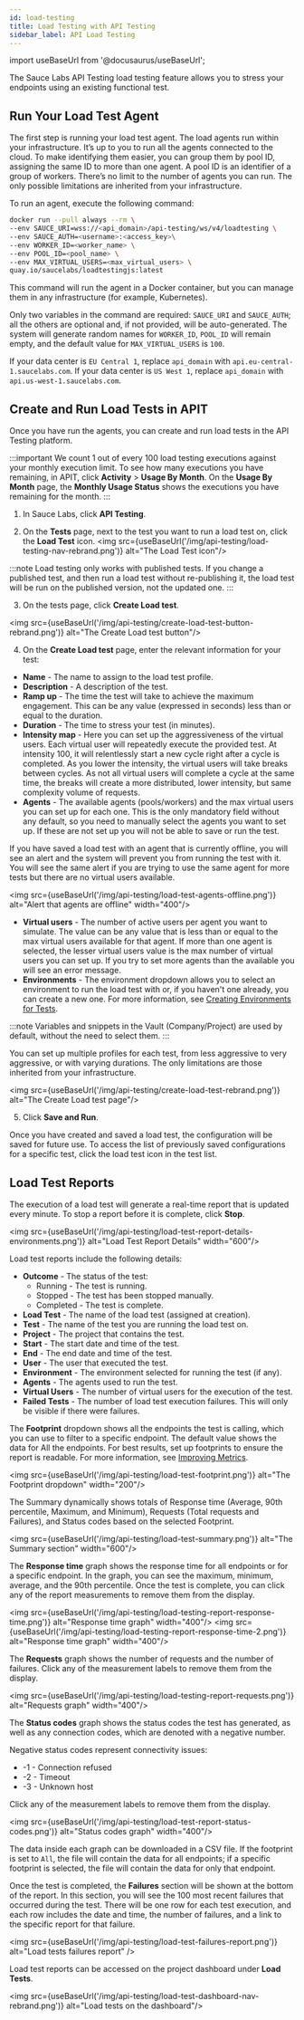 ```yaml
---
id: load-testing
title: Load Testing with API Testing
sidebar_label: API Load Testing
---
```


import useBaseUrl from '@docusaurus/useBaseUrl';

The Sauce Labs API Testing load testing feature allows you to stress your endpoints using an existing functional test.

## Run Your Load Test Agent

The first step is running your load test agent. The load agents run within your infrastructure. It’s up to you to run all the agents connected to the cloud. To make identifying them easier, you can group them by pool ID, assigning the same ID to more than one agent. A pool ID is an identifier of a group of workers. There’s no limit to the number of agents you can run. The only possible limitations are inherited from your infrastructure.

To run an agent, execute the following command:

```bash
docker run --pull always --rm \
--env SAUCE_URI=wss://<api_domain>/api-testing/ws/v4/loadtesting \
--env SAUCE_AUTH=<username>:<access_key>\
--env WORKER_ID=<worker_name> \
--env POOL_ID=<pool_name> \
--env MAX_VIRTUAL_USERS=<max_virtual_users> \
quay.io/saucelabs/loadtestingjs:latest
```

This command will run the agent in a Docker container, but you can manage them in any infrastructure (for example, Kubernetes).

Only two variables in the command are required: `SAUCE_URI` and `SAUCE_AUTH`; all the others are optional and, if not provided, will be auto-generated. The system will generate random names for `WORKER_ID`, `POOL_ID` will remain empty, and the default value for `MAX_VIRTUAL_USERS` is `100`.

If your data center is `EU Central 1`, replace `api_domain` with `api.eu-central-1.saucelabs.com`. If your data center is `US West 1`, replace `api_domain` with `api.us-west-1.saucelabs.com`.

## Create and Run Load Tests in APIT

Once you have run the agents, you can create and run load tests in the API Testing platform.

:::important
We count 1 out of every 100 load testing executions against your monthly execution limit. To see how many executions you have remaining, in APIT, click **Activity** > **Usage By Month**. On the **Usage By Month** page, the **Monthly Usage Status** shows the executions you have remaining for the month.
:::

1. In Sauce Labs, click **API Testing**.

2. On the **Tests** page, next to the test you want to run a load test on, click the **Load Test** icon.
   <img src={useBaseUrl('/img/api-testing/load-testing-nav-rebrand.png')} alt="The Load Test icon"/>

:::note
Load testing only works with published tests. If you change a published test, and then run a load test without re-publishing it, the load test will be run on the published version, not the updated one.
:::

3. On the tests page, click **Create Load test**.

<img src={useBaseUrl('/img/api-testing/create-load-test-button-rebrand.png')} alt="The Create Load test button"/>

4. On the **Create Load test** page, enter the relevant information for your test:

- **Name** - The name to assign to the load test profile.
- **Description** - A description of the test.
- **Ramp up** - The time the test will take to achieve the maximum engagement. This can be any value (expressed in seconds) less than or equal to the duration.
- **Duration** - The time to stress your test (in minutes).
- **Intensity map** - Here you can set up the aggressiveness of the virtual users. Each virtual user will repeatedly execute the provided test. At intensity 100, it will relentlessly start a new cycle right after a cycle is completed. As you lower the intensity, the virtual users will take breaks between cycles. As not all virtual users will complete a cycle at the same time, the breaks will create a more distributed, lower intensity, but same complexity volume of requests.
- **Agents** - The available agents (pools/workers) and the max virtual users you can set up for each one. This is the only mandatory field without any default, so you need to manually select the agents you want to set up. If these are not set up you will not be able to save or run the test.

If you have saved a load test with an agent that is currently offline, you will see an alert and the system will prevent you from running the test with it. You will see the same alert if you are trying to use the same agent for more tests but there are no virtual users available.

<img src={useBaseUrl('/img/api-testing/load-test-agents-offline.png')} alt="Alert that agents are offline" width="400"/>

- **Virtual users** - The number of active users per agent you want to simulate. The value can be any value that is less than or equal to the max virtual users available for that agent. If more than one agent is selected, the lesser virtual users value is the max number of virtual users you can set up. If you try to set more agents than the available you will see an error message.
- **Environments** - The environment dropdown allows you to select an environment to run the load test with or, if you haven't one already, you can create a new one.
  For more information, see [Creating Environments for Tests](/api-testing/environments/).

:::note
Variables and snippets in the Vault (Company/Project) are used by default, without the need to select them.
:::

You can set up multiple profiles for each test, from less aggressive to very aggressive, or with varying durations. The only limitations are those inherited from your infrastructure.

<img src={useBaseUrl('/img/api-testing/create-load-test-rebrand.png')} alt="The Create Load test page"/>

5. Click **Save and Run**.

Once you have created and saved a load test, the configuration will be saved for future use. To access the list of previously saved configurations for a specific test, click the load test icon in the test list.

## Load Test Reports

The execution of a load test will generate a real-time report that is updated every minute. To stop a report before it is complete, click **Stop**.

<img src={useBaseUrl('/img/api-testing/load-test-report-details-environments.png')} alt="Load Test Report Details" width="600"/>

Load test reports include the following details:

- **Outcome** - The status of the test:
  - Running - The test is running.
  - Stopped - The test has been stopped manually.
  - Completed - The test is complete.
- **Load Test** - The name of the load test (assigned at creation).
- **Test** - The name of the test you are running the load test on.
- **Project** - The project that contains the test.
- **Start** - The start date and time of the test.
- **End** - The end date and time of the test.
- **User** - The user that executed the test.
- **Environment** - The environment selected for running the test (if any).
- **Agents** - The agents used to run the test.
- **Virtual Users** - The number of virtual users for the execution of the test.
- **Failed Tests** - The number of load test execution failures. This will only be visible if there were failures.

The **Footprint** dropdown shows all the endpoints the test is calling, which you can use to filter to a specific endpoint. The default value shows the data for All the endpoints. For best results, set up footprints to ensure the report is readable. For more information, see [Improving Metrics](/api-testing/composer#improving-metrics).

<img src={useBaseUrl('/img/api-testing/load-test-footprint.png')} alt="The Footprint dropdown" width="200"/>

The Summary dynamically shows totals of Response time (Average, 90th percentile, Maximum, and Minimum), Requests (Total requests and Failures), and Status codes based on the selected Footprint.

<img src={useBaseUrl('/img/api-testing/load-test-summary.png')} alt="The Summary section" width="600"/>

The **Response time** graph shows the response time for all endpoints or for a specific endpoint. In the graph, you can see the maximum, minimum, average, and the 90th percentile. Once the test is complete, you can click any of the report measurements to remove them from the display.

<img src={useBaseUrl('/img/api-testing/load-testing-report-response-time.png')} alt="Response time graph" width="400"/>
<img src={useBaseUrl('/img/api-testing/load-testing-report-response-time-2.png')} alt="Response time graph" width="400"/>

The **Requests** graph shows the number of requests and the number of failures. Click any of the measurement labels to remove them from the display.

<img src={useBaseUrl('/img/api-testing/load-testing-report-requests.png')} alt="Requests graph" width="400"/>

The **Status codes** graph shows the status codes the test has generated, as well as any connection codes, which are denoted with a negative number.

Negative status codes represent connectivity issues:

- -1 - Connection refused
- -2 - Timeout
- -3 - Unknown host

Click any of the measurement labels to remove them from the display.

<img src={useBaseUrl('/img/api-testing/load-test-report-status-codes.png')} alt="Status codes graph" width="400"/>

The data inside each graph can be downloaded in a CSV file. If the footprint is set to `All`, the file will contain the data for all endpoints; if a specific footprint is selected, the file will contain the data for only that endpoint.

Once the test is completed, the **Failures** section will be shown at the bottom of the report. In this section, you will see the 100 most recent failures that occurred during the test. There will be one row for each test execution, and each row includes the date and time, the number of failures, and a link to the specific report for that failure.

<img src={useBaseUrl('/img/api-testing/load-test-failures-report.png')} alt="Load tests failures report" />

Load test reports can be accessed on the project dashboard under **Load Tests**.

<img src={useBaseUrl('/img/api-testing/load-test-dashboard-nav-rebrand.png')} alt="Load tests on the dashboard"/>
